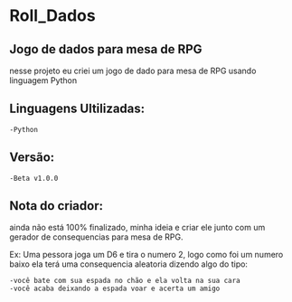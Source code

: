 # Roll_Dados

## Jogo de dados para mesa de RPG

nesse projeto eu criei um jogo de dado para mesa de RPG usando linguagem Python

## Linguagens Ultilizadas:
    -Python

## Versão:
    -Beta v1.0.0

## Nota do criador:
<p>ainda não está 100% finalizado, minha ideia e criar ele junto com um gerador de consequencias para mesa de RPG.</p> 
    <p>Ex: Uma pessora joga um D6 e tira o numero 2, logo como foi um numero baixo ela terá uma consequencia aleatoria dizendo algo do tipo:</p>
    
    -você bate com sua espada no chão e ela volta na sua cara
    -você acaba deixando a espada voar e acerta um amigo

    


